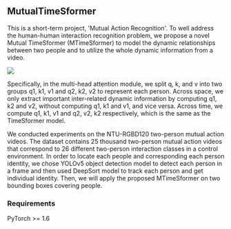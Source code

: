 ## MutualTimeSformer

This is a short-term project, 'Mutual Action Recognition'. To well address the human-human interaction recognition problem, we propose a novel Mutual TimeSformer (MTimeSformer) to model the dynamic relationships between two people and to utilize the whole dynamic information from a video. 

![](https://github.com/Bi-Ke/MutualTimeSformer/imgs\Figure.png)

Specifically, in the multi-head attention module, we split q, k, and v into two groups q1, k1, v1 and q2, k2, v2 to represent each person. Across space, we only extract important inter-related dynamic information by computing q1, k2 and v2, without computing q1, k1 and v1, and vice versa. Across time, we compute q1, k1, v1 and q2, v2, k2 respectively, which is the same as the TimeSformer model.

We conducted experiments on the NTU-RGBD120 two-person mutual action videos. The dataset contains 25 thousand two-person mutual action videos that correspond to 26 different two-person interaction classes in a control environment. In order to locate each people and corresponding each person identity, we chose YOLOv5 object detection model to detect each person in a frame and then used DeepSort model to track each person and get individual identity. Then, we will apply the proposed MTimeSformer on two bounding boxes covering people.  



### Requirements

PyTorch >= 1.6



